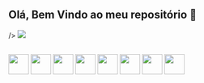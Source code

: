 ## Olá, Bem Vindo ao meu repositório 👋
  
 <picture>
  <source
    srcset="https://github-readme-stats.vercel.app/api?username=camehu&show_icons=true&theme=dark"
<!--     media="(prefers-color-scheme: dark)" -->
  />
  <source
    srcset="https://github-readme-stats.vercel.app/api?username=camehu&show_icons=true"
    media="(prefers-color-scheme: light), (prefers-color-scheme: no-preference)"
  />
  <img src="https://github-readme-stats.vercel.app/api?username=anuraghazra&show_icons=true" />
</picture>

##
<div>
  <img align="center alt="icone javascript" width="40" src="https://cdn.jsdelivr.net/gh/devicons/devicon@latest/icons/html5/html5-original-wordmark.svg" />        
  <img align="center alt="icone javascript" width="40" src="https://cdn.jsdelivr.net/gh/devicons/devicon@latest/icons/css3/css3-original-wordmark.svg" />
  <img align="center alt="icone javascript" width="40" heigth="40" src="https://cdn.jsdelivr.net/gh/devicons/devicon@latest/icons/javascript/javascript-original.svg" />  
  <img align="center alt="icone javascript" width="40" src="https://cdn.jsdelivr.net/gh/devicons/devicon@latest/icons/typescript/typescript-original.svg" />
  <img align="center alt="icone javascript" width="40" src="https://cdn.jsdelivr.net/gh/devicons/devicon@latest/icons/python/python-original-wordmark.svg" />
  <img align="center alt="icone javascript" width="40" src="https://cdn.jsdelivr.net/gh/devicons/devicon@latest/icons/angular/angular-original.svg" />
  <img align="center alt="icone javascript" width="40" src="https://cdn.jsdelivr.net/gh/devicons/devicon@latest/icons/react/react-original-wordmark.svg" />
  <img align="center alt="icone javascript" width="40"  src="https://cdn.jsdelivr.net/gh/devicons/devicon@latest/icons/fastapi/fastapi-original.svg" />
</div>

##
